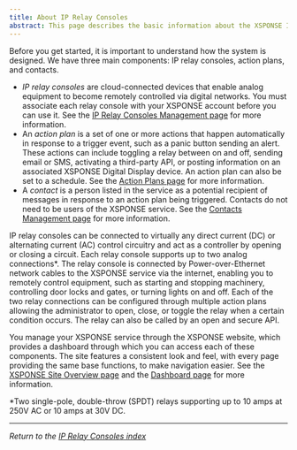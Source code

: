 ```yaml
---
title: About IP Relay Consoles
abstract: This page describes the basic information about the XSPONSE IP Relay Consoles service and devices.
---
```

Before you get started, it is important to understand how the system is designed. We have three main components: IP relay consoles, action plans, and contacts. 
- _IP relay consoles_ are cloud-connected devices that enable analog equipment to become remotely controlled via digital networks. You must associate each relay console with your XSPONSE account before you can use it. See the [IP Relay Consoles Management page](relay-consoles-management.md) for more information.
- An _action plan_ is a set of one or more actions that happen automatically in response to a trigger event, such as a panic button sending an alert. These actions can include toggling a relay between on and off, sending email or SMS, activating a third-party API, or posting information on an associated XSPONSE Digital Display device. An action plan can also be set to a schedule. See the [Action Plans page](../general-ops/action-plans.md) for more information. 
- A _contact_ is a person listed in the service as a potential recipient of messages in response to an action plan being triggered. Contacts do not need to be users of the XSPONSE service. See the [Contacts Management page](../general-ops/contacts-management.md) for more information.

IP relay consoles can be connected to virtually any direct current (DC) or alternating current (AC) control circuitry and act as a controller by opening or closing a circuit. Each relay console supports up to two analog connections\*. The relay console is connected by Power-over-Ethernet network cables to the XSPONSE service via the internet, enabling you to remotely control equipment, such as starting and stopping machinery, controlling door locks and gates, or turning lights on and off. Each of the two relay connections can be configured through multiple action plans allowing the administrator to open, close, or toggle the relay when a certain condition occurs. The relay can also be called by an open and secure API.

You manage your XSPONSE service through the XSPONSE website, which provides a dashboard through which you can access each of these components. The site features a consistent look and feel, with every page providing the same base functions, to make navigation easier. See the [XSPONSE Site Overview page](../general-ops/site-overview.md) and the [Dashboard page](../general-ops/dashboard.md) for more information.

\*Two single-pole, double-throw (SPDT) relays supporting up to 10 amps at 250V AC or 10 amps at 30V DC.

___
*Return to the [IP Relay Consoles index](index.md)*
